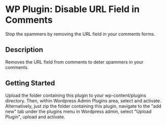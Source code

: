 # WP Plugin: Disable URL Field in Comments

Stop the spammers by removing the URL field in your comments forms.

## Description

Removes the URL field from comments to deter spammers in your comments.

## Getting Started

Upload the folder containing this plugin to your wp-content/plugins directory. Then, within Wordpress Admin Plugins area, select and activate.
Alternatively, just zip the folder containing this plugin, navigate to the "add new" tab under the plugins menu in Wordpress admin, select "Upload Plugin", upload and activate.
